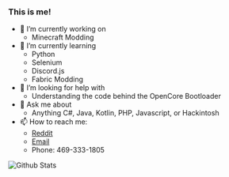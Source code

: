 ### This is me!



- 🔭 I’m currently working on
    - Minecraft Modding
- 🌱 I’m currently learning
    - Python
    - Selenium
    - Discord.js
    - Fabric Modding
- 🤔 I’m looking for help with
    - Understanding the code behind the OpenCore Bootloader
- 💬 Ask me about
    - Anything C#, Java, Kotlin, PHP, Javascript, or Hackintosh 
- 📫 How to reach me:
    - [Reddit](https://reddit.com/user/xtendera)
    - [Email](mailto:geektraindev@gmail.com)
    - Phone: 469-333-1805

![Github Stats](https://github-readme-stats.vercel.app/api?username=xtendera&count_private=true&show_icons=true&theme=radical)
